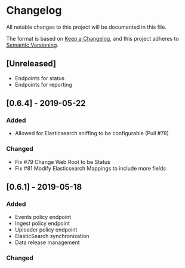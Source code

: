 # Changelog
All notable changes to this project will be documented in this file.

The format is based on [Keep a Changelog](https://keepachangelog.com/en/1.0.0/),
and this project adheres to [Semantic Versioning](https://semver.org/spec/v2.0.0.html).

## [Unreleased]
- Endpoints for status
- Endpoints for reporting

## [0.6.4] - 2019-05-22
### Added
- Allowed for Elasticsearch sniffing to be configurable (Pull #78)

### Changed
- Fix #79 Change Web Root to be Status
- Fix #81 Modify Elasticsearch Mappings to include more fields

## [0.6.1] - 2019-05-18
### Added
- Events policy endpoint
- Ingest policy endpoint
- Uploader policy endpoint
- ElasticSearch synchronization
- Data release management

### Changed
